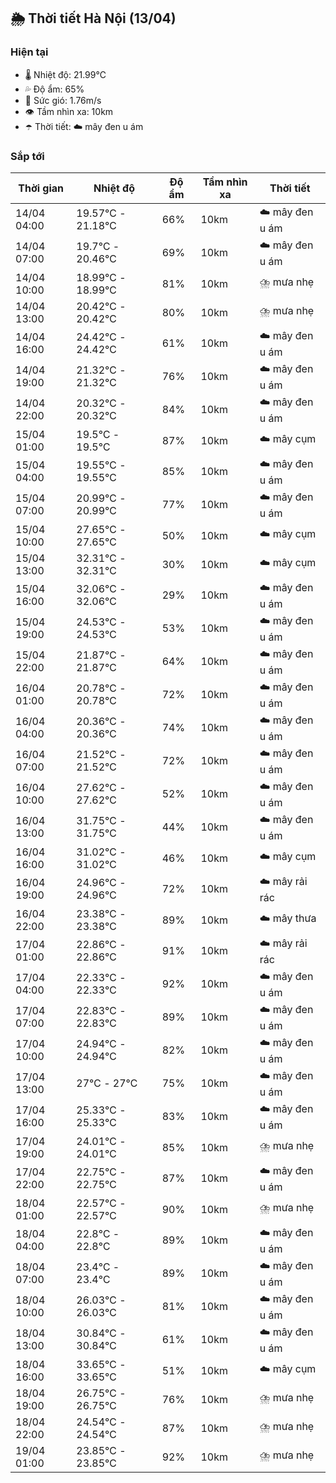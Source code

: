 ## 🌦️ Thời tiết Hà Nội (13/04)

### Hiện tại

- 🌡️ Nhiệt độ: 21.99℃
- 💦 Độ ẩm: 65%
- 💨 Sức gió: 1.76m/s
- 👁️ Tầm nhìn xa: 10km
- ☂️ Thời tiết: ☁️ mây đen u ám

### Sắp tới

| Thời gian | Nhiệt độ | Độ ẩm | Tầm nhìn xa | Thời tiết |
| --- | --- | --- | --- | --- |
| 14/04 04:00 | 19.57℃ - 21.18℃ | 66% | 10km | ☁️ mây đen u ám |
| 14/04 07:00 | 19.7℃ - 20.46℃ | 69% | 10km | ☁️ mây đen u ám |
| 14/04 10:00 | 18.99℃ - 18.99℃ | 81% | 10km | ⛈️ mưa nhẹ |
| 14/04 13:00 | 20.42℃ - 20.42℃ | 80% | 10km | ⛈️ mưa nhẹ |
| 14/04 16:00 | 24.42℃ - 24.42℃ | 61% | 10km | ☁️ mây đen u ám |
| 14/04 19:00 | 21.32℃ - 21.32℃ | 76% | 10km | ☁️ mây đen u ám |
| 14/04 22:00 | 20.32℃ - 20.32℃ | 84% | 10km | ☁️ mây đen u ám |
| 15/04 01:00 | 19.5℃ - 19.5℃ | 87% | 10km | ☁️ mây cụm |
| 15/04 04:00 | 19.55℃ - 19.55℃ | 85% | 10km | ☁️ mây đen u ám |
| 15/04 07:00 | 20.99℃ - 20.99℃ | 77% | 10km | ☁️ mây đen u ám |
| 15/04 10:00 | 27.65℃ - 27.65℃ | 50% | 10km | ☁️ mây cụm |
| 15/04 13:00 | 32.31℃ - 32.31℃ | 30% | 10km | ☁️ mây cụm |
| 15/04 16:00 | 32.06℃ - 32.06℃ | 29% | 10km | ☁️ mây đen u ám |
| 15/04 19:00 | 24.53℃ - 24.53℃ | 53% | 10km | ☁️ mây đen u ám |
| 15/04 22:00 | 21.87℃ - 21.87℃ | 64% | 10km | ☁️ mây đen u ám |
| 16/04 01:00 | 20.78℃ - 20.78℃ | 72% | 10km | ☁️ mây đen u ám |
| 16/04 04:00 | 20.36℃ - 20.36℃ | 74% | 10km | ☁️ mây đen u ám |
| 16/04 07:00 | 21.52℃ - 21.52℃ | 72% | 10km | ☁️ mây đen u ám |
| 16/04 10:00 | 27.62℃ - 27.62℃ | 52% | 10km | ☁️ mây đen u ám |
| 16/04 13:00 | 31.75℃ - 31.75℃ | 44% | 10km | ☁️ mây đen u ám |
| 16/04 16:00 | 31.02℃ - 31.02℃ | 46% | 10km | ☁️ mây cụm |
| 16/04 19:00 | 24.96℃ - 24.96℃ | 72% | 10km | ☁️ mây rải rác |
| 16/04 22:00 | 23.38℃ - 23.38℃ | 89% | 10km | ☁️ mây thưa |
| 17/04 01:00 | 22.86℃ - 22.86℃ | 91% | 10km | ☁️ mây rải rác |
| 17/04 04:00 | 22.33℃ - 22.33℃ | 92% | 10km | ☁️ mây đen u ám |
| 17/04 07:00 | 22.83℃ - 22.83℃ | 89% | 10km | ☁️ mây đen u ám |
| 17/04 10:00 | 24.94℃ - 24.94℃ | 82% | 10km | ☁️ mây đen u ám |
| 17/04 13:00 | 27℃ - 27℃ | 75% | 10km | ☁️ mây đen u ám |
| 17/04 16:00 | 25.33℃ - 25.33℃ | 83% | 10km | ☁️ mây đen u ám |
| 17/04 19:00 | 24.01℃ - 24.01℃ | 85% | 10km | ⛈️ mưa nhẹ |
| 17/04 22:00 | 22.75℃ - 22.75℃ | 87% | 10km | ☁️ mây đen u ám |
| 18/04 01:00 | 22.57℃ - 22.57℃ | 90% | 10km | ⛈️ mưa nhẹ |
| 18/04 04:00 | 22.8℃ - 22.8℃ | 89% | 10km | ☁️ mây đen u ám |
| 18/04 07:00 | 23.4℃ - 23.4℃ | 89% | 10km | ☁️ mây đen u ám |
| 18/04 10:00 | 26.03℃ - 26.03℃ | 81% | 10km | ☁️ mây đen u ám |
| 18/04 13:00 | 30.84℃ - 30.84℃ | 61% | 10km | ☁️ mây đen u ám |
| 18/04 16:00 | 33.65℃ - 33.65℃ | 51% | 10km | ☁️ mây cụm |
| 18/04 19:00 | 26.75℃ - 26.75℃ | 76% | 10km | ⛈️ mưa nhẹ |
| 18/04 22:00 | 24.54℃ - 24.54℃ | 87% | 10km | ⛈️ mưa nhẹ |
| 19/04 01:00 | 23.85℃ - 23.85℃ | 92% | 10km | ⛈️ mưa nhẹ |

